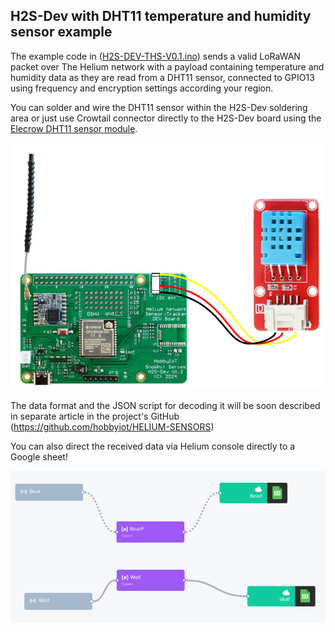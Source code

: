 ## H2S-Dev with DHT11 temperature and humidity sensor example

The example code in ([H2S-DEV-THS-V0.1.ino](https://github.com/hobbyiot/HELIUM-SENSORS/blob/main/H2S-Dev%20V1.2/SW/H2S-DEV-THS-V0.1.ino)) sends a valid LoRaWAN packet over The Helium network with a payload containing temperature and humidity data as they are read from a DHT11 sensor, connected to GPIO13 using frequency and encryption settings according your region.

You can solder and wire the DHT11 sensor within the H2S-Dev soldering area or just use Crowtail connector directly to the H2S-Dev board using the [Elecrow DHT11 sensor module](https://www.elecrow.com/crowtail-temperature-humidity-sensor-p-1229.html).

![](https://github.com/hobbyiot/HELIUM-SENSORS/blob/main/H2S-Dev%20V1.2/PICS/H2S-Dev%20V1.2%20Basic%20%2B%20Crowtail%20DHT11.png)

The data format and the JSON script for decoding it will be soon described in separate article in the project's GitHub (https://github.com/hobbyiot/HELIUM-SENSORS)

You can also direct the received data via Helium console directly to a Google sheet!

![](https://github.com/hobbyiot/HELIUM-SENSORS/blob/main/H2S-Dev%20V1.2/PICS/HD%20Integration.png)
